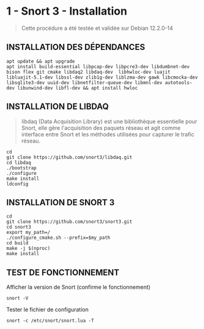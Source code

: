 # 1 - Snort 3 - Installation

> Cette procédure a été testée et validée sur Debian 12.2.0-14

## INSTALLATION DES DÉPENDANCES
```
apt update && apt upgrade
apt install build-essential libpcap-dev libpcre3-dev libdumbnet-dev bison flex git cmake libdaq2 libdaq-dev  libhwloc-dev luajit libluajit-5.1-dev libssl-dev zlib1g-dev liblzma-dev gawk libcmocka-dev libsqlite3-dev uuid-dev libnetfilter-queue-dev libmnl-dev autotools-dev libunwind-dev libfl-dev && apt install hwloc
```


## INSTALLATION DE LIBDAQ
> libdaq (Data Acquisition Library) est une bibliothèque essentielle pour Snort, elle gère l'acquisition des paquets réseau et agit comme interface entre Snort et les méthodes utilisées pour capturer le trafic réseau.
```
cd
git clone https://github.com/snort3/libdaq.git
cd libdaq
./bootstrap
./configure
make install
ldconfig
```

## INSTALLATION DE SNORT 3
```
cd
git clone https://github.com/snort3/snort3.git
cd snort3
export my_path=/
./configure_cmake.sh --prefix=$my_path
cd build
make -j $(nproc)
make install
```


## TEST DE FONCTIONNEMENT
Afficher la version de Snort (confirme le fonctionnement)
```
snort -V
```
Tester le fichier de configuration
```
snort -c /etc/snort/snort.lua -T
```
